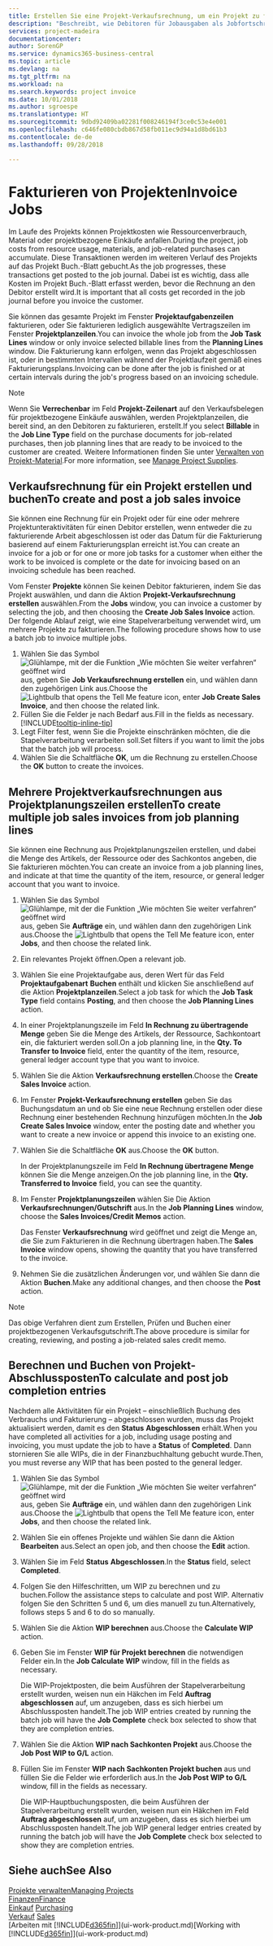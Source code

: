 ```yaml
---
title: Erstellen Sie eine Projekt-Verkaufsrechnung, um ein Projekt zu fakturieren| Microsoft Docs
description: "Beschreibt, wie Debitoren für Jobausgaben als Jobfortschritt Rechnung gestellt wird."
services: project-madeira
documentationcenter: 
author: SorenGP
ms.service: dynamics365-business-central
ms.topic: article
ms.devlang: na
ms.tgt_pltfrm: na
ms.workload: na
ms.search.keywords: project invoice
ms.date: 10/01/2018
ms.author: sgroespe
ms.translationtype: HT
ms.sourcegitcommit: 9dbd92409ba02281f008246194f3ce0c53e4e001
ms.openlocfilehash: c646fe080cbdb867d58fb011ec9d94a1d8bd61b3
ms.contentlocale: de-de
ms.lasthandoff: 09/28/2018

---
```

# <a name="invoice-jobs"></a><span data-ttu-id="5ab7d-103">Fakturieren von Projekten</span><span class="sxs-lookup"><span data-stu-id="5ab7d-103">Invoice Jobs</span></span>
<span data-ttu-id="5ab7d-104">Im Laufe des Projekts können Projektkosten wie Ressourcenverbrauch, Material oder projektbezogene Einkäufe anfallen.</span><span class="sxs-lookup"><span data-stu-id="5ab7d-104">During the project, job costs from resource usage, materials, and job-related purchases can accumulate.</span></span> <span data-ttu-id="5ab7d-105">Diese Transaktionen werden im weiteren Verlauf des Projekts auf das Projekt Buch.-Blatt gebucht.</span><span class="sxs-lookup"><span data-stu-id="5ab7d-105">As the job progresses, these transactions get posted to the job journal.</span></span> <span data-ttu-id="5ab7d-106">Dabei ist es wichtig, dass alle Kosten im Projekt Buch.-Blatt erfasst werden, bevor die Rechnung an den Debitor erstellt wird.</span><span class="sxs-lookup"><span data-stu-id="5ab7d-106">It is important that all costs get recorded in the job journal before you invoice the customer.</span></span>

<span data-ttu-id="5ab7d-107">Sie können das gesamte Projekt im Fenster **Projektaufgabenzeilen** fakturieren, oder Sie fakturieren lediglich ausgewählte Vertragszeilen im Fenster **Projektplanzeilen**.</span><span class="sxs-lookup"><span data-stu-id="5ab7d-107">You can invoice the whole job from the **Job Task Lines** window or only invoice selected billable lines from the **Planning Lines** window.</span></span> <span data-ttu-id="5ab7d-108">Die Fakturierung kann erfolgen, wenn das Projekt abgeschlossen ist, oder in bestimmten Intervallen während der Projektlaufzeit gemäß eines Fakturierungsplans.</span><span class="sxs-lookup"><span data-stu-id="5ab7d-108">Invoicing can be done after the job is finished or at certain intervals during the job's progress based on an invoicing schedule.</span></span>

> [!NOTE]  
>   <span data-ttu-id="5ab7d-109">Wenn Sie **Verrechenbar** im Feld **Projekt-Zeilenart** auf den Verkaufsbelegen für projektbezogene Einkäufe auswählen, werden Projektplanzeilen, die bereit sind, an den Debitoren zu fakturieren, erstellt.</span><span class="sxs-lookup"><span data-stu-id="5ab7d-109">If you select **Billable** in the **Job Line Type** field on the purchase documents for job-related purchases, then job planning lines that are ready to be invoiced to the customer are created.</span></span> <span data-ttu-id="5ab7d-110">Weitere Informationen finden Sie unter [Verwalten von Projekt-Material](projects-how-manage-project-supplies.md).</span><span class="sxs-lookup"><span data-stu-id="5ab7d-110">For more information, see [Manage Project Supplies](projects-how-manage-project-supplies.md).</span></span>

## <a name="to-create-and-post-a-job-sales-invoice"></a><span data-ttu-id="5ab7d-111">Verkaufsrechnung für ein Projekt erstellen und buchen</span><span class="sxs-lookup"><span data-stu-id="5ab7d-111">To create and post a job sales invoice</span></span>
<span data-ttu-id="5ab7d-112">Sie können eine Rechnung für ein Projekt oder für eine oder mehrere Projektunteraktivitäten für einen Debitor erstellen, wenn entweder die zu fakturierende Arbeit abgeschlossen ist oder das Datum für die Fakturierung basierend auf einem Fakturierungsplan erreicht ist.</span><span class="sxs-lookup"><span data-stu-id="5ab7d-112">You can create an invoice for a job or for one or more job tasks for a customer when either the work to be invoiced is complete or the date for invoicing based on an invoicing schedule has been reached.</span></span>

<span data-ttu-id="5ab7d-113">Vom Fenster **Projekte** können Sie keinen Debitor fakturieren, indem Sie das Projekt auswählen, und dann die Aktion **Projekt-Verkaufsrechnung erstellen** auswählen.</span><span class="sxs-lookup"><span data-stu-id="5ab7d-113">From the **Jobs** window, you can invoice a customer by selecting the job, and then choosing the **Create Job Sales Invoice** action.</span></span> <span data-ttu-id="5ab7d-114">Der folgende Ablauf zeigt, wie eine Stapelverarbeitung verwendet wird, um mehrere Projekte zu fakturieren.</span><span class="sxs-lookup"><span data-stu-id="5ab7d-114">The following procedure shows how to use a batch job to invoice multiple jobs.</span></span>  

1. <span data-ttu-id="5ab7d-115">Wählen Sie das Symbol ![Glühlampe, mit der die Funktion „Wie möchten Sie weiter verfahren“ geöffnet wird](media/ui-search/search_small.png "Wie möchten Sie weiter verfahren?") aus, geben Sie **Job Verkaufsrechnung erstellen** ein, und wählen dann den zugehörigen Link aus.</span><span class="sxs-lookup"><span data-stu-id="5ab7d-115">Choose the ![Lightbulb that opens the Tell Me feature](media/ui-search/search_small.png "Tell me what you want to do") icon, enter **Job Create Sales Invoice**, and then choose the related link.</span></span>  
2. <span data-ttu-id="5ab7d-116">Füllen Sie die Felder je nach Bedarf aus.</span><span class="sxs-lookup"><span data-stu-id="5ab7d-116">Fill in the fields as necessary.</span></span> [!INCLUDE[tooltip-inline-tip](includes/tooltip-inline-tip_md.md)]
3. <span data-ttu-id="5ab7d-117">Legt Filter fest, wenn Sie die Projekte einschränken möchten, die die Stapelverarbeitung verarbeiten soll.</span><span class="sxs-lookup"><span data-stu-id="5ab7d-117">Set filters if you want to limit the jobs that the batch job will process.</span></span>
4. <span data-ttu-id="5ab7d-118">Wählen Sie die Schaltfläche **OK**, um die Rechnung zu erstellen.</span><span class="sxs-lookup"><span data-stu-id="5ab7d-118">Choose the **OK** button to create the invoices.</span></span>  

## <a name="to-create-multiple-job-sales-invoices-from-job-planning-lines"></a><span data-ttu-id="5ab7d-119">Mehrere Projektverkaufsrechnungen aus Projektplanungszeilen erstellen</span><span class="sxs-lookup"><span data-stu-id="5ab7d-119">To create multiple job sales invoices from job planning lines</span></span>
<span data-ttu-id="5ab7d-120">Sie können eine Rechnung aus Projektplanungszeilen erstellen, und dabei die Menge des Artikels, der Ressource oder des Sachkontos angeben, die Sie fakturieren möchten.</span><span class="sxs-lookup"><span data-stu-id="5ab7d-120">You can create an invoice from a job planning lines, and indicate at that time the quantity of the item, resource, or general ledger account that you want to invoice.</span></span>

1. <span data-ttu-id="5ab7d-121">Wählen Sie das Symbol ![Glühlampe, mit der die Funktion „Wie möchten Sie weiter verfahren“ geöffnet wird](media/ui-search/search_small.png "Wie möchten Sie weiter verfahren?") aus, geben Sie **Aufträge** ein, und wählen dann den zugehörigen Link aus.</span><span class="sxs-lookup"><span data-stu-id="5ab7d-121">Choose the ![Lightbulb that opens the Tell Me feature](media/ui-search/search_small.png "Tell me what you want to do") icon, enter **Jobs**, and then choose the related link.</span></span>
2. <span data-ttu-id="5ab7d-122">Ein relevantes Projekt öffnen.</span><span class="sxs-lookup"><span data-stu-id="5ab7d-122">Open a relevant job.</span></span>
3. <span data-ttu-id="5ab7d-123">Wählen Sie eine Projektaufgabe aus, deren Wert für das Feld **Projektaufgabenart** **Buchen** enthält und klicken Sie anschließend auf die Aktion **Projektplanzeilen**.</span><span class="sxs-lookup"><span data-stu-id="5ab7d-123">Select a job task for which the **Job Task Type** field contains **Posting**, and then choose the **Job Planning Lines** action.</span></span>  
4. <span data-ttu-id="5ab7d-124">In einer Projektplanungszeile im Feld **In Rechnung zu übertragende Menge** geben Sie die Menge des Artikels, der Ressource, Sachkontoart ein, die fakturiert werden soll.</span><span class="sxs-lookup"><span data-stu-id="5ab7d-124">On a job planning line, in the **Qty. To Transfer to Invoice** field, enter the quantity of the item, resource, general ledger account type that you want to invoice.</span></span>  
5. <span data-ttu-id="5ab7d-125">Wählen Sie die Aktion **Verkaufsrechnung erstellen**.</span><span class="sxs-lookup"><span data-stu-id="5ab7d-125">Choose the **Create Sales Invoice** action.</span></span>
6. <span data-ttu-id="5ab7d-126">Im Fenster **Projekt-Verkaufsrechnung erstellen** geben Sie das Buchungsdatum an und ob Sie eine neue Rechnung erstellen oder diese Rechnung einer bestehenden Rechnung hinzufügen möchten.</span><span class="sxs-lookup"><span data-stu-id="5ab7d-126">In the **Job Create Sales Invoice** window, enter the posting date and whether you want to create a new invoice or append this invoice to an existing one.</span></span>
7. <span data-ttu-id="5ab7d-127">Wählen Sie die Schaltfläche **OK** aus.</span><span class="sxs-lookup"><span data-stu-id="5ab7d-127">Choose the **OK** button.</span></span>  

    <span data-ttu-id="5ab7d-128">In der Projektplanungszeile im Feld **In Rechnung übertragene Menge** können Sie die Menge anzeigen.</span><span class="sxs-lookup"><span data-stu-id="5ab7d-128">On the job planning line, in the **Qty. Transferred to Invoice** field, you can see the quantity.</span></span>
8. <span data-ttu-id="5ab7d-129">Im Fenster **Projektplanungszeilen** wählen Sie Die Aktion **Verkaufsrechnungen/Gutschrift** aus.</span><span class="sxs-lookup"><span data-stu-id="5ab7d-129">In the **Job Planning Lines** window, choose the **Sales Invoices/Credit Memos** action.</span></span>

    <span data-ttu-id="5ab7d-130">Das Fenster **Verkaufsrechnung** wird geöffnet und zeigt die Menge an, die Sie zum Fakturieren in die Rechnung übertragen haben.</span><span class="sxs-lookup"><span data-stu-id="5ab7d-130">The **Sales Invoice** window opens, showing the quantity that you have transferred to the invoice.</span></span>  
9. <span data-ttu-id="5ab7d-131">Nehmen Sie die zusätzlichen Änderungen vor, und wählen Sie dann die Aktion **Buchen**.</span><span class="sxs-lookup"><span data-stu-id="5ab7d-131">Make any additional changes, and then choose the **Post** action.</span></span>

> [!NOTE]  
>   <span data-ttu-id="5ab7d-132">Das obige Verfahren dient zum Erstellen, Prüfen und Buchen einer projektbezogenen Verkaufsgutschrift.</span><span class="sxs-lookup"><span data-stu-id="5ab7d-132">The above procedure is similar for creating, reviewing, and posting a job-related sales credit memo.</span></span>

## <a name="to-calculate-and-post-job-completion-entries"></a><span data-ttu-id="5ab7d-133">Berechnen und Buchen von Projekt-Abschlussposten</span><span class="sxs-lookup"><span data-stu-id="5ab7d-133">To calculate and post job completion entries</span></span>
<span data-ttu-id="5ab7d-134">Nachdem alle Aktivitäten für ein Projekt – einschließlich Buchung des Verbrauchs und Fakturierung – abgeschlossen wurden, muss das Projekt aktualisiert werden, damit es den **Status** **Abgeschlossen** erhält.</span><span class="sxs-lookup"><span data-stu-id="5ab7d-134">When you have completed all activities for a job, including usage posting and invoicing, you must update the job to have a **Status** of **Completed**.</span></span> <span data-ttu-id="5ab7d-135">Dann stornieren Sie alle WIPs, die in der Finanzbuchhaltung gebucht wurde.</span><span class="sxs-lookup"><span data-stu-id="5ab7d-135">Then, you must reverse any WIP that has been posted to the general ledger.</span></span>

1. <span data-ttu-id="5ab7d-136">Wählen Sie das Symbol ![Glühlampe, mit der die Funktion „Wie möchten Sie weiter verfahren“ geöffnet wird](media/ui-search/search_small.png "Wie möchten Sie weiter verfahren?") aus, geben Sie **Aufträge** ein, und wählen dann den zugehörigen Link aus.</span><span class="sxs-lookup"><span data-stu-id="5ab7d-136">Choose the ![Lightbulb that opens the Tell Me feature](media/ui-search/search_small.png "Tell me what you want to do") icon, enter **Jobs**, and then choose the related link.</span></span>  
2. <span data-ttu-id="5ab7d-137">Wählen Sie ein offenes Projekte und wählen Sie dann die Aktion **Bearbeiten** aus.</span><span class="sxs-lookup"><span data-stu-id="5ab7d-137">Select an open job, and then choose the **Edit** action.</span></span>
3. <span data-ttu-id="5ab7d-138">Wählen Sie im Feld **Status** **Abgeschlossen**.</span><span class="sxs-lookup"><span data-stu-id="5ab7d-138">In the **Status** field, select **Completed**.</span></span>
4. <span data-ttu-id="5ab7d-139">Folgen Sie den Hilfeschritten, um WIP zu berechnen und zu buchen.</span><span class="sxs-lookup"><span data-stu-id="5ab7d-139">Follow the assistance steps to calculate and post WIP.</span></span> <span data-ttu-id="5ab7d-140">Alternativ folgen Sie den Schritten 5 und 6, um dies manuell zu tun.</span><span class="sxs-lookup"><span data-stu-id="5ab7d-140">Alternatively, follows steps 5 and 6 to do so manually.</span></span>  
5. <span data-ttu-id="5ab7d-141">Wählen Sie die Aktion **WIP berechnen** aus.</span><span class="sxs-lookup"><span data-stu-id="5ab7d-141">Choose the **Calculate WIP** action.</span></span>
6. <span data-ttu-id="5ab7d-142">Geben Sie im Fenster **WIP für Projekt berechnen** die notwendigen Felder ein.</span><span class="sxs-lookup"><span data-stu-id="5ab7d-142">In the **Job Calculate WIP** window, fill in the fields as necessary.</span></span>  

     <span data-ttu-id="5ab7d-143">Die WIP-Projektposten, die beim Ausführen der Stapelverarbeitung erstellt wurden, weisen nun ein Häkchen im Feld **Auftrag abgeschlossen** auf, um anzugeben, dass es sich hierbei um Abschlussposten handelt.</span><span class="sxs-lookup"><span data-stu-id="5ab7d-143">The job WIP entries created by running the batch job will have the **Job Complete** check box selected to show that they are completion entries.</span></span>  
7. <span data-ttu-id="5ab7d-144">Wählen Sie die Aktion **WIP nach Sachkonten Projekt** aus.</span><span class="sxs-lookup"><span data-stu-id="5ab7d-144">Choose the **Job Post WIP to G/L** action.</span></span>
8. <span data-ttu-id="5ab7d-145">Füllen Sie im Fenster **WIP nach Sachkonten Projekt buchen** aus und füllen Sie die Felder wie erforderlich aus.</span><span class="sxs-lookup"><span data-stu-id="5ab7d-145">In the **Job Post WIP to G/L** window, fill in the fields as necessary.</span></span>  

     <span data-ttu-id="5ab7d-146">Die WIP-Hauptbuchungsposten, die beim Ausführen der Stapelverarbeitung erstellt wurden, weisen nun ein Häkchen im Feld **Auftrag abgeschlossen** auf, um anzugeben, dass es sich hierbei um Abschlussposten handelt.</span><span class="sxs-lookup"><span data-stu-id="5ab7d-146">The job WIP general ledger entries created by running the batch job will have the **Job Complete** check box selected to show they are completion entries.</span></span>

## <a name="see-also"></a><span data-ttu-id="5ab7d-147">Siehe auch</span><span class="sxs-lookup"><span data-stu-id="5ab7d-147">See Also</span></span>
[<span data-ttu-id="5ab7d-148">Projekte verwalten</span><span class="sxs-lookup"><span data-stu-id="5ab7d-148">Managing Projects</span></span>](projects-manage-projects.md)  
[<span data-ttu-id="5ab7d-149">Finanzen</span><span class="sxs-lookup"><span data-stu-id="5ab7d-149">Finance</span></span>](finance.md)  
<span data-ttu-id="5ab7d-150">[Einkauf](purchasing-manage-purchasing.md)       </span><span class="sxs-lookup"><span data-stu-id="5ab7d-150">[Purchasing](purchasing-manage-purchasing.md)       </span></span>  
<span data-ttu-id="5ab7d-151">[Verkauf](sales-manage-sales.md)    </span><span class="sxs-lookup"><span data-stu-id="5ab7d-151">[Sales](sales-manage-sales.md)    </span></span>  
<span data-ttu-id="5ab7d-152">[Arbeiten mit [!INCLUDE[d365fin](includes/d365fin_md.md)]](ui-work-product.md)</span><span class="sxs-lookup"><span data-stu-id="5ab7d-152">[Working with [!INCLUDE[d365fin](includes/d365fin_md.md)]](ui-work-product.md)</span></span>  

